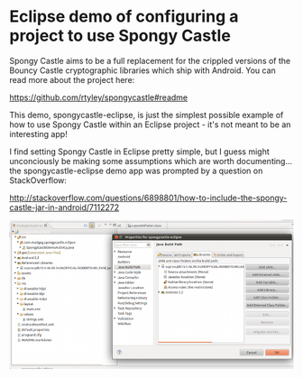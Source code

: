 Eclipse demo of configuring a project to use Spongy Castle
==========================================================

Spongy Castle aims to be a full replacement for the crippled versions of the Bouncy Castle cryptographic libraries which ship with Android. You can read more about the project here:

https://github.com/rtyley/spongycastle#readme

This demo, spongycastle-eclipse, is just the simplest possible example of how to use Spongy Castle within an Eclipse project - it's not meant to be an interesting app! 

I find setting Spongy Castle in Eclipse pretty simple, but I guess might unconciously be making some assumptions which are worth documenting... the spongycastle-eclipse demo app was prompted by a question on StackOverflow:

http://stackoverflow.com/questions/6898801/how-to-include-the-spongy-castle-jar-in-android/7112272


![Eclipse Build Path Settings](screenshots/EclipseBuildPathSettings.png)
